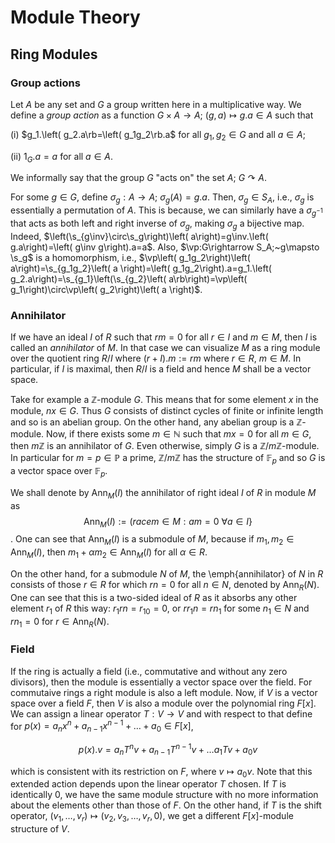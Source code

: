 # Module Theory

## Ring Modules

### Group actions
Let $A$ be any set and $G$ a group written here in a multiplicative way. We define a *group action* as a function $G\times A\rightarrow A;~(g,a)\mapsto g.a\in A$ such that

(i) $g_1.\left( g_2.a\rb=\left( g_1g_2\rb.a$ for all $g_1, g_2\in G$ and all $a\in A$;

(ii) $1_G.a=a$ for all $a\in A$.

We informally say that the group $G$ "acts on" the set $A$; $G\curvearrowright A$.

For some $g\in G$, define $\sigma_g:A\rightarrow A;~\sigma_g\left( A\right)=g.a$. Then, $\sigma_g\in S_A$, i.e., $\sigma_g$ is essentially a permutation of $A$. This is because, we can similarly have a $\sigma_{g^{-1}}$ that acts as both left and right inverse of $\sigma_g$, making $\sigma_g$ a bijective map. Indeed, $\left(\s_{g\inv}\circ\s_g\right)\left( a\right)=g\inv.\left( g.a\right)=\left( g\inv g\right).a=a$. Also, $\vp:G\rightarrow S_A;~g\mapsto \s_g$ is a homomorphism, i.e., $\vp\left( g_1g_2\right)\left( a\right)=\s_{g_1g_2}\left( a \right)=\left( g_1g_2\right).a=g_1.\left( g_2.a\right)=\s_{g_1}\left(\s_{g_2}\left( a\rb\right)=\vp\left( g_1\right)\circ\vp\left( g_2\right)\left( a \right)$.

### Annihilator
If we have an ideal $I$ of $R$ such that $rm=0$ for all $r\in I$ and $m\in M$, then $I$ is called an *annihilator* of $M$. In that case we can visualize $M$ as a ring module over the quotient ring $R/I$ where $(r+I).m:= rm$ where $r\in R,~m\in M$. In particular, if $I$ is maximal, then $R/I$ is a field and hence $M$ shall be a vector space.

Take for example a $\mathbb{Z}$-module $G$. This means that for some element $x$ in the module, $nx\in G$. Thus $G$ consists of distinct cycles of finite or infinite length and so is an abelian group. On the other hand, any abelian group is a $\mathbb{Z}$-module. Now, if there exists some $m\in\mathbb{N}$ such that $mx=0$ for all $m\in G$, then $m\mathbb{Z}$ is an annihilator of $G$. Even otherwise, simply $G$ is a $\mathbb{Z}/m\mathbb{Z}$-module. In particular for $m=p\in\mathbb{P}$ a prime, $\mathbb{Z}/m\mathbb{Z}$ has the structure of $\mathbb{F}_p$ and so $G$ is a vector space over $\mathbb{F}_p$.

We shall denote by $\text{Ann}_M(I)$ the annihilator of right ideal $I$ of $R$ in module $M$ as $$\text{Ann}_M(I):= \left(race m\in M:am=0~\forall a\in I\rbrace$$. One can see that $\text{Ann}_M(I)$ is a submodule of $M$, because if $m_1, m_2\in\text{Ann}_M(I)$, then $m_1+\alpha m_2\in\text{Ann}_M(I)$ for all $\alpha\in R$.

On the other hand, for a submodule $N$ of $M$, the \emph{annihilator} of $N$ in $R$ consists of those $r\in R$ for which $rn=0$ for all $n\in N$, denoted by $\text{Ann}_R(N)$. One can see that this is a two-sided ideal of $R$ as it absorbs any other element $r_1$ of $R$ this way: $r_1rn=r_10=0$, or $rr_1n=rn_1$ for some $n_1\in N$ and $rn_1=0$ for $r\in\text{Ann}_R(N)$.

### Field
If the ring is actually a field (i.e., commutative and without any zero divisors), then the module is essentially a vector space over the field. For commutaive rings a right module is also a left module. Now, if $V$ is a vector space over a field $F$, then $V$ is also a module over the polynomial ring $F[x]$. We can assign a linear operator $T:V\rightarrow V$ and with respect to that define for $p(x)=a_nx^n+a_{n-1}x^{n-1}+\dots+a_0\in F[x]$,

$$p(x).v=a_nT^nv+a_{n-1}T^{n-1}v+\dots a_1Tv+a_0v$$

which is consistent with its restriction on $F$, where $v\mapsto a_0v$. Note that this extended action depends upon the linear operator $T$ chosen. If $T$ is identically $0$, we have the same module structure with no more information about the elements other than those of $F$. On the other hand, if $T$ is the shift operator, $( v_1,\dots,v_r)\mapsto ( v_2,v_3,\dots, v_r, 0)$, we get a different $F[x]$-module structure of $V$.
